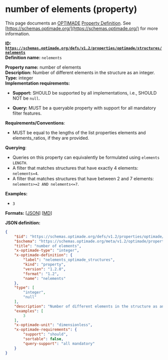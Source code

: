 # number of elements (property)

This page documents an [OPTIMADE](https://www.optimade.org/) [Property Definition](https://schemas.optimade.org/#definitions). See [https://schemas.optimade.org/](https://schemas.optimade.org/) for more information.

**ID: [`https://schemas.optimade.org/defs/v1.2/properties/optimade/structures/nelements`](https://schemas.optimade.org/defs/v1.2/properties/optimade/structures/nelements.md)**  
**Definition name:** `nelements`

**Property name:** number of elements  
**Description:** Number of different elements in the structure as an integer.  
**Type:** integer  
**Implementation requirements:**  
- **Support:** SHOULD be supported by all implementations, i.e., SHOULD NOT be `null`.  

- **Query:** MUST be a queryable property with support for all mandatory filter features.  

**Requirements/Conventions**:

- MUST be equal to the lengths of the list properties elements and elements_ratios, if they are provided.

**Querying**:

- Queries on this property can equivalently be formulated using `elements LENGTH`.
- A filter that matches structures that have exactly 4 elements: `nelements=4`.
- A filter that matches structures that have between 2 and 7 elements: `nelements>=2 AND nelements<=7`.

**Examples:**

- `3`

**Formats:** [[JSON](nelements.json)] [[MD](nelements.md)]

**JSON definition:**

``` json
{
    "$id": "https://schemas.optimade.org/defs/v1.2/properties/optimade/structures/nelements",
    "$schema": "https://schemas.optimade.org/meta/v1.2/optimade/property_definition.json",
    "title": "number of elements",
    "x-optimade-type": "integer",
    "x-optimade-definition": {
        "label": "nelements_optimade_structures",
        "kind": "property",
        "version": "1.2.0",
        "format": "1.2",
        "name": "nelements"
    },
    "type": [
        "integer",
        "null"
    ],
    "description": "Number of different elements in the structure as an integer.\n\n**Requirements/Conventions**:\n\n- MUST be equal to the lengths of the list properties elements and elements_ratios, if they are provided.\n\n**Querying**:\n\n- Queries on this property can equivalently be formulated using `elements LENGTH`.\n- A filter that matches structures that have exactly 4 elements: `nelements=4`.\n- A filter that matches structures that have between 2 and 7 elements: `nelements>=2 AND nelements<=7`.",
    "examples": [
        3
    ],
    "x-optimade-unit": "dimensionless",
    "x-optimade-requirements": {
        "support": "should",
        "sortable": false,
        "query-support": "all mandatory"
    }
}
```